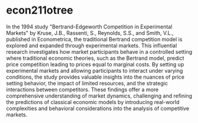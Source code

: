# econ211otree
In the 1994 study "Bertrand-Edgeworth Competition in Experimental Markets" by Kruse, J.B., Rassenti, S., Reynolds, S.S., and Smith, V.L., published in Econometrica, the traditional Bertrand competition model is explored and expanded through experimental markets. This influential research investigates how market participants behave in a controlled setting where traditional economic theories, such as the Bertrand model, predict price competition leading to prices equal to marginal costs. By setting up experimental markets and allowing participants to interact under varying conditions, the study provides valuable insights into the nuances of price setting behavior, the impact of limited resources, and the strategic interactions between competitors. These findings offer a more comprehensive understanding of market dynamics, challenging and refining the predictions of classical economic models by introducing real-world complexities and behavioral considerations into the analysis of competitive markets.






